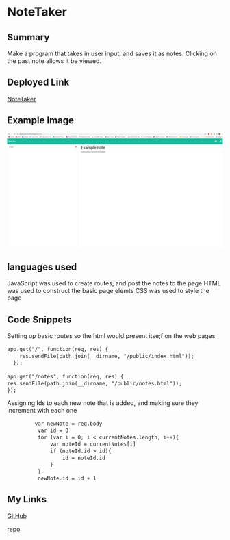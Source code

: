 # NoteTaker

## Summary
Make a program that takes in user input, and saves it as notes. Clicking on the past note allows it be viewed.

## Deployed Link

[NoteTaker](https://tranquil-dawn-13119.herokuapp.com/notes)

## Example Image

![image](sitepreview.png)

## languages used
JavaScript was used to create routes, and post the notes to the page
HTML was used to construct the basic page elemts
CSS was used to style the page

## Code Snippets


Setting up basic routes so the html would present itse;f on the web pages
```
app.get("/", function(req, res) {
    res.sendFile(path.join(__dirname, "/public/index.html"));
  });

app.get("/notes", function(req, res) {
res.sendFile(path.join(__dirname, "/public/notes.html"));
});
```

Assigning Ids to each new note that is added, and making sure they increment with each one
```
         var newNote = req.body  
          var id = 0
          for (var i = 0; i < currentNotes.length; i++){
              var noteId = currentNotes[i]
              if (noteId.id > id){
                  id = noteId.id
              }
          }
          newNote.id = id + 1
```

## My Links

[GitHub](https://github.com/SerenaChandler)

[repo](https://github.com/SerenaChandler/teamprofilegenerator)